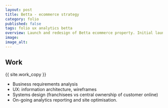 ```yaml
---
layout: post
title: Betta - ecommerce strategy
category: folio
published: false
tags: folio ux analytics betta
overview: Launch and redesign of Betta ecommerce property. Initial launch to prove ecommerce viability within the business and subsequently relaunch with a more robust infrastructure.
image:
image_alt:
---
```


## Work

{{ site.work_copy }}

* Business requirements analysis
* UX: information architecture, wireframes
* Systems design (franchisees vs central ownership of customer online)
* On-going analytics reporting and site optimisation.
